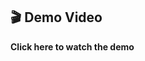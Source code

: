 ## 🎬 Demo Video

<a href="https://drive.google.com/file/d/1rPdGxSzHGDiwP5--G95Y8bvjBeUiO2wX/view?usp=drive_link" 
   style="text-decoration: none; font-weight: bold;" 
   onmouseover="this.style.animation='blink 1s step-start 0s infinite';" 
   onmouseout="this.style.animation='none';">
  Click here to watch the demo
</a>
